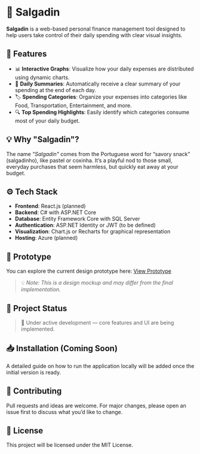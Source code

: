 # 🥟 Salgadin

**Salgadin** is a web-based personal finance management tool designed to help users take control of their daily spending with clear visual insights.

## 🌟 Features

- 📊 **Interactive Graphs**: Visualize how your daily expenses are distributed using dynamic charts.
- 🧾 **Daily Summaries**: Automatically receive a clear summary of your spending at the end of each day.
- 🏷️ **Spending Categories**: Organize your expenses into categories like Food, Transportation, Entertainment, and more.
- 🔍 **Top Spending Highlights**: Easily identify which categories consume most of your daily budget.

## 💡 Why "Salgadin"?

The name *"Salgadin"* comes from the Portuguese word for “savory snack” (salgadinho), like pastel or coxinha. It’s a playful nod to those small, everyday purchases that seem harmless, but quickly eat away at your budget.

## ⚙️ Tech Stack

- **Frontend**: React.js (planned)
- **Backend**: C# with ASP.NET Core
- **Database**: Entity Framework Core with SQL Server
- **Authentication**: ASP.NET Identity or JWT (to be defined)
- **Visualization**: Chart.js or Recharts for graphical representation
- **Hosting**: Azure (planned)
  
## 🔗 Prototype

You can explore the current design prototype here: [View Prototype](https://www.figma.com/proto/ltKDM5Wae13UCjR0x0EO0w/Salgadin?node-id=3-2&t=oBDb4l0VhiWuVYUk-1)  
> 💡 *Note: This is a design mockup and may differ from the final implementation.*

## 📌 Project Status

> 🚧 Under active development — core features and UI are being implemented.

## 📥 Installation (Coming Soon)

A detailed guide on how to run the application locally will be added once the initial version is ready.

## 🤝 Contributing

Pull requests and ideas are welcome. For major changes, please open an issue first to discuss what you’d like to change.

## 📄 License

This project will be licensed under the MIT License.
